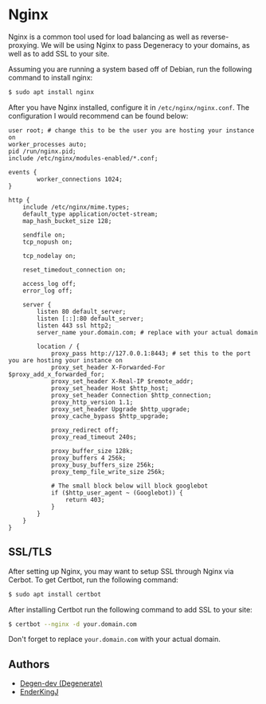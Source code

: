 # Nginx
Nginx is a common tool used for load balancing as well as reverse-proxying. We will be using Nginx to pass Degeneracy to your domains, as well as to add SSL to your site.

Assuming you are running a system based off of Debian, run the following command to install nginx:
```sh
$ sudo apt install nginx
```

After you have Nginx installed, configure it in `/etc/nginx/nginx.conf`. The configuration I would recommend can be found below:
```nginx
user root; # change this to be the user you are hosting your instance on
worker_processes auto;
pid /run/nginx.pid;
include /etc/nginx/modules-enabled/*.conf;

events {
        worker_connections 1024;
}

http {
    include /etc/nginx/mime.types;
    default_type application/octet-stream;
    map_hash_bucket_size 128;

    sendfile on;
    tcp_nopush on;

    tcp_nodelay on;

    reset_timedout_connection on;

    access_log off;
    error_log off;
    
    server {
        listen 80 default_server;
        listen [::]:80 default_server;
        listen 443 ssl http2;
        server_name your.domain.com; # replace with your actual domain

        location / {
            proxy_pass http://127.0.0.1:8443; # set this to the port you are hosting your instance on
            proxy_set_header X-Forwarded-For $proxy_add_x_forwarded_for;
            proxy_set_header X-Real-IP $remote_addr;
            proxy_set_header Host $http_host;
            proxy_set_header Connection $http_connection;
            proxy_http_version 1.1;
            proxy_set_header Upgrade $http_upgrade;
            proxy_cache_bypass $http_upgrade;

            proxy_redirect off;
            proxy_read_timeout 240s;  

            proxy_buffer_size 128k;
            proxy_buffers 4 256k;
            proxy_busy_buffers_size 256k;
            proxy_temp_file_write_size 256k;

            # The small block below will block googlebot
            if ($http_user_agent ~ (Googlebot)) {
                return 403;
            }
        }
    }
}
```

## SSL/TLS
After setting up Nginx, you may want to setup SSL through Nginx via Cerbot. To get Certbot, run the following command:
```sh
$ sudo apt install certbot
```
After installing Certbot run the following command to add SSL to your site:
```sh
$ certbot --nginx -d your.domain.com
```
Don't forget to replace `your.domain.com` with your actual domain.

## Authors
- [Degen-dev (Degenerate)](https://github.com/Degen-dev)
- [EnderKingJ](https://github.com/EnderKingJ)
